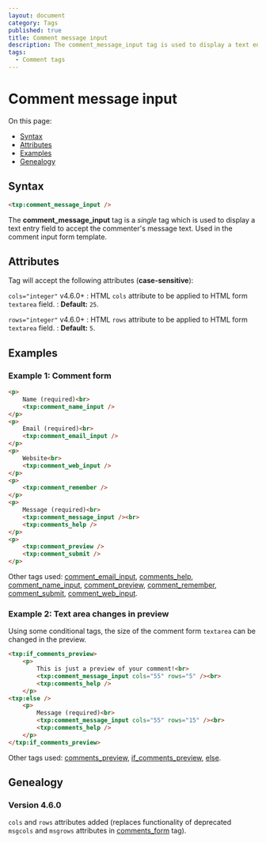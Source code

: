 ```yaml
---
layout: document
category: Tags
published: true
title: Comment message input
description: The comment_message_input tag is used to display a text entry field to accept the commenter's message text.
tags:
  - Comment tags
---
```


# Comment message input

On this page:

* [Syntax](#syntax)
* [Attributes](#attributes)
* [Examples](#examples)
* [Genealogy](#genealogy)

## Syntax

~~~ html
<txp:comment_message_input />
~~~

The **comment_message_input** tag is a *single* tag which is used to display a text entry field to accept the commenter's message text. Used in the comment input form template.

## Attributes

Tag will accept the following attributes (**case-sensitive**):

`cols="integer"` <span class="footnote warning">v4.6.0+</span>
: HTML `cols` attribute to be applied to HTML form `textarea` field.
: **Default:** `25`.

`rows="integer"` <span class="footnote warning">v4.6.0+</span>
: HTML `rows` attribute to be applied to HTML form `textarea` field.
: **Default:** `5`.

## Examples

### Example 1: Comment form

~~~ html
<p>
    Name (required)<br>
    <txp:comment_name_input />
</p>
<p>
    Email (required)<br>
    <txp:comment_email_input />
</p>
<p>
    Website<br>
    <txp:comment_web_input />
</p>
<p>
    <txp:comment_remember />
</p>
<p>
    Message (required)<br>
    <txp:comment_message_input /><br>
    <txp:comments_help />
</p>
<p>
    <txp:comment_preview />
    <txp:comment_submit />
</p>
~~~

Other tags used: [comment_email_input](comment_email_input), [comments_help](comments_help), [comment_name_input](comment_name_input), [comment_preview](comment_preview), [comment_remember](comment_remember), [comment_submit](comment_submit), [comment_web_input](comment_web_input).

### Example 2: Text area changes in preview

Using some conditional tags, the size of the comment form `textarea` can be changed in the preview.

~~~ html
<txp:if_comments_preview>
    <p>
        This is just a preview of your comment!<br>
        <txp:comment_message_input cols="55" rows="5" /><br>
        <txp:comments_help />
    </p>
<txp:else />
    <p>
        Message (required)<br>
        <txp:comment_message_input cols="55" rows="15" /><br>
        <txp:comments_help />
    </p>
</txp:if_comments_preview>
~~~

Other tags used: [comments_preview](comments_preview), [if_comments_preview](if_comments_preview), [else](else).

## Genealogy

### Version 4.6.0

`cols` and `rows` attributes added (replaces functionality of deprecated `msgcols` and `msgrows` attributes in [comments_form](comments_form) tag).
